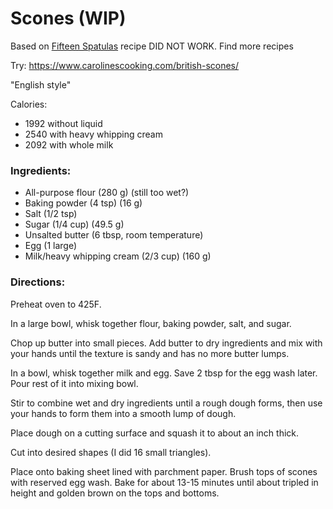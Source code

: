 Scones (WIP)
============================
Based on [Fifteen Spatulas](https://www.fifteenspatulas.com/english-style-scones/) recipe
DID NOT WORK. Find more recipes

Try: https://www.carolinescooking.com/british-scones/

"English style"

Calories: 
* 1992 without liquid
* 2540 with heavy whipping cream
* 2092 with whole milk

### Ingredients:

* All-purpose flour (280 g) (still too wet?)
* Baking powder (4 tsp) (16 g)
* Salt (1/2 tsp)
* Sugar (1/4 cup) (49.5 g)
* Unsalted butter (6 tbsp, room temperature)
* Egg (1 large)
* Milk/heavy whipping cream (2/3 cup) (160 g)

### Directions:

Preheat oven to 425F.

In a large bowl, whisk together flour, baking powder, salt, and sugar.

Chop up butter into small pieces. Add butter to dry ingredients and mix with your hands until the texture is sandy and has no more butter lumps.

In a bowl, whisk together milk and egg. Save 2 tbsp for the egg wash later. Pour rest of it into mixing bowl.

Stir to combine wet and dry ingredients until a rough dough forms, then use your hands to form them into a smooth lump of dough.

Place dough on a cutting surface and squash it to about an inch thick.

Cut into desired shapes (I did 16 small triangles).

Place onto baking sheet lined with parchment paper. Brush tops of scones with reserved egg wash. Bake for about 13-15 minutes until about tripled in height and golden brown on the tops and bottoms.
